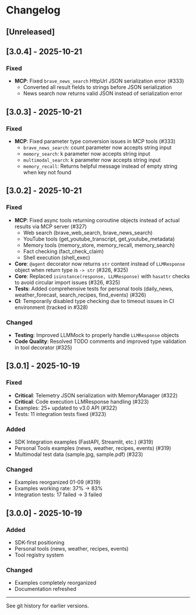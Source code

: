 # Changelog

## [Unreleased]

## [3.0.4] - 2025-10-21

### Fixed
- **MCP**: Fixed `brave_news_search` HttpUrl JSON serialization error (#333)
  - Converted all result fields to strings before JSON serialization
  - News search now returns valid JSON instead of serialization error

## [3.0.3] - 2025-10-21

### Fixed
- **MCP**: Fixed parameter type conversion issues in MCP tools (#333)
  - `brave_news_search`: count parameter now accepts string input
  - `memory_search`: k parameter now accepts string input
  - `multimodal_search`: k parameter now accepts string input
  - `memory_recall`: Returns helpful message instead of empty string when key not found

## [3.0.2] - 2025-10-21

### Fixed
- **MCP**: Fixed async tools returning coroutine objects instead of actual results via MCP server (#327)
  - Web search (brave_web_search, brave_news_search)
  - YouTube tools (get_youtube_transcript, get_youtube_metadata)
  - Memory tools (memory_store, memory_recall, memory_search)
  - Fact checking (fact_check_claim)
  - Shell execution (shell_exec)
- **Core**: `@agent` decorator now returns `str` content instead of `LLMResponse` object when return type is `-> str` (#326, #325)
- **Core**: Replaced `isinstance(response, LLMResponse)` with `hasattr` checks to avoid circular import issues (#326, #325)
- **Tests**: Added comprehensive tests for personal tools (daily_news, weather_forecast, search_recipes, find_events) (#326)
- **CI**: Temporarily disabled type checking due to timeout issues in CI environment (tracked in #328)

### Changed
- **Testing**: Improved LLMMock to properly handle `LLMResponse` objects
- **Code Quality**: Resolved TODO comments and improved type validation in tool decorator (#325)

## [3.0.1] - 2025-10-19

### Fixed
- **Critical**: Telemetry JSON serialization with MemoryManager (#322)
- **Critical**: Code execution LLMResponse handling (#323)
- Examples: 25+ updated to v3.0 API (#322)
- Tests: 11 integration tests fixed (#323)

### Added
- SDK Integration examples (FastAPI, Streamlit, etc.) (#319)
- Personal Tools examples (news, weather, recipes, events) (#319)
- Multimodal test data (sample.jpg, sample.pdf) (#323)

### Changed
- Examples reorganized 01-09 (#319)
- Examples working rate: 37% → 83%
- Integration tests: 17 failed → 3 failed

## [3.0.0] - 2025-10-19

### Added
- SDK-first positioning
- Personal tools (news, weather, recipes, events)
- Tool registry system

### Changed
- Examples completely reorganized
- Documentation refreshed

---

See git history for earlier versions.

